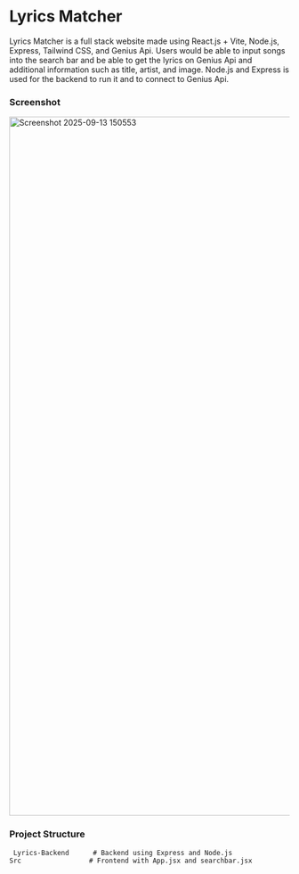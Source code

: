 # Lyrics Matcher

 Lyrics Matcher is a full stack website made using React.js + Vite, Node.js, Express, Tailwind CSS, and Genius Api. Users would be able to input songs into the search bar and be able to get the lyrics on Genius Api and additional information such as title, artist, and image. Node.js and Express is used for the backend to run it and to connect to Genius Api. 


 ### Screenshot
 
<img width="1152" height="1254" alt="Screenshot 2025-09-13 150553" src="https://github.com/user-attachments/assets/d7182d8a-8c70-4c55-8252-13f58a033966" />

### Project Structure
```MUSIC-APP
 Lyrics-Backend      # Backend using Express and Node.js
Src                 # Frontend with App.jsx and searchbar.jsx
